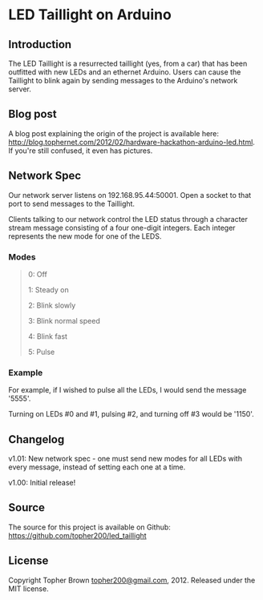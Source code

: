 # LED Taillight on Arduino

## Introduction
The LED Taillight is a resurrected taillight (yes, from a car) that has been
outfitted with new LEDs and an ethernet Arduino. Users can cause the Taillight
to blink again by sending messages to the Arduino's network server.

## Blog post
A blog post explaining the origin of the project is available here:
http://blog.tophernet.com/2012/02/hardware-hackathon-arduino-led.html. If
you're still confused, it even has pictures.

## Network Spec
Our network server listens on 192.168.95.44:50001. Open a socket to that port
to send messages to the Taillight.

Clients talking to our network control the LED status through a character
stream message consisting of a four one-digit integers. Each integer
represents the new mode for one of the LEDS.

### Modes
> 0: Off
>
> 1: Steady on
>
> 2: Blink slowly
>
> 3: Blink normal speed
>
> 4: Blink fast
>
> 5: Pulse

### Example
For example, if I wished to pulse all the LEDs, I would send the message
'5555'.

Turning on LEDs #0 and #1, pulsing #2, and turning off #3 would be '1150'.


## Changelog 
v1.01: New network spec - one must send new modes for all LEDs with every
message, instead of setting each one at a time.

v1.00: Initial release!


## Source
The source for this project is available on Github:
https://github.com/topher200/led_taillight


## License
Copyright Topher Brown <topher200@gmail.com>, 2012. Released under the MIT 
license.
